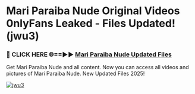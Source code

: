 # Mari Paraiba Nude Original Videos 0nlyFans Leaked - Files Updated! (jwu3)

<h3>🔴 CLICK HERE 🌐==►► <a href="https://tinyurl.com/4mcuefdz" rel="nofollow">Mari Paraiba Nude Updated Files</a></h3>

Get Mari Paraiba Nude and all content. Now you can access all videos and pictures of Mari Paraiba Nude. New Updated Files 2025!

[![jwu3](https://i.imgur.com/StAQSOY.gif)](https://tinyurl.com/4mcuefdz)
